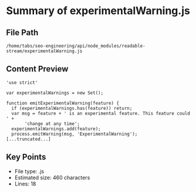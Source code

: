 # Summary of experimentalWarning.js
  
## File Path
`/home/tabs/seo-engineering/api/node_modules/readable-stream/experimentalWarning.js`

## Content Preview
```
'use strict'

var experimentalWarnings = new Set();

function emitExperimentalWarning(feature) {
  if (experimentalWarnings.has(feature)) return;
  var msg = feature + ' is an experimental feature. This feature could ' +
       'change at any time';
  experimentalWarnings.add(feature);
  process.emitWarning(msg, 'ExperimentalWarning');
[...truncated...]
```

## Key Points
- File type: .js
- Estimated size: 460 characters
- Lines: 18
